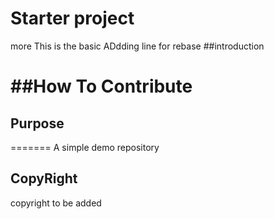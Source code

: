 # Starter project
more 
This is the basic
ADdding line for rebase
##introduction

##How To Contribute
=======

## Purpose


=======
A simple demo repository
## CopyRight
 copyright to be added
